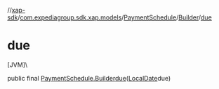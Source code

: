 //[xap-sdk](../../../../index.md)/[com.expediagroup.sdk.xap.models](../../index.md)/[PaymentSchedule](../index.md)/[Builder](index.md)/[due](due.md)

# due

[JVM]\

public final [PaymentSchedule.Builder](index.md)[due](due.md)([LocalDate](https://docs.oracle.com/javase/8/docs/api/java/time/LocalDate.html)due)
